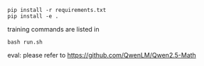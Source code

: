 
```
pip install -r requirements.txt
pip install -e .
```

training commands are listed in
```
bash run.sh
```

eval: please refer to https://github.com/QwenLM/Qwen2.5-Math
